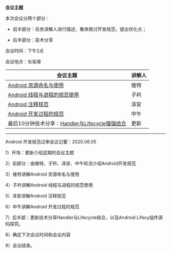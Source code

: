 **会议主题**

本次会议分两个部分：

- 前半部分：任务讲解人进行描述，集体商讨开发规范，提出优化点；

- 后半部分：技术分享

会议时间：下午2点

会议地点：长坂坡

| 会议主题                                                     | 讲解人 |
| ------------------------------------------------------------ | ------ |
| [Android 资源命名与使用](http://192.168.11.214:8087/android-team/androidteamtogether/blob/master/%E5%BC%80%E5%8F%91%E8%A7%84%E8%8C%83/%E5%BC%80%E5%8F%91%E8%A7%84%E8%8C%83_Android%E8%B5%84%E6%BA%90%E6%96%87%E4%BB%B6%E7%9A%84%E5%91%BD%E5%90%8D%E5%92%8C%E4%BD%BF%E7%94%A8.md) | 维特   |
| [Android 线程与进程的规范使用](http://192.168.11.214:8087/android-team/androidteamtogether/blob/master/%E5%BC%80%E5%8F%91%E8%A7%84%E8%8C%83/Android%E7%BA%BF%E7%A8%8B%E4%B8%8E%E8%BF%9B%E7%A8%8B%E7%9A%84%E4%BD%BF%E7%94%A8%E8%A7%84%E8%8C%83.md) | 子衿   |
| [Android 注释规范](http://192.168.11.214:8087/android-team/androidteamtogether/blob/master/开发规范/Android注释规范.md) | 泽安   |
| [Android 开发过程的规范](http://192.168.11.214:8087/android-team/androidteamtogether/blob/master/开发规范/Android_开发过程的规范.md) | 中午   |
| 最后10分钟技术分享：[Handler与Lifecycle强强结合](http://192.168.11.214:8087/android-team/androidteamtogether/blob/master/%E6%8A%80%E6%9C%AF%E5%88%86%E4%BA%AB%E4%BC%9A%E8%AE%AE/Handle%E7%9A%84%E4%BD%BF%E7%94%A8%E5%92%8CLifecycle%E6%BA%90%E7%A0%81%E5%88%86%E6%9E%90(IM_%E6%9B%B4%E6%96%B0).md) | 更新   |

------

Android 开发规范过审会议记要：2020.06.05

1）开场：更新介绍这期的会议主题

2）前部分：由维特、子衿、泽安、中午轮流介绍Android开发规范

3）维特讲解Android 资源命名与使用

4）子衿讲解Android 线程与进程的规范使用

5）泽安讲解Android 注释规范

6）中午讲解Android 开发过程的规范

7）后半部：更新技术分享Handler与Lifecycle结合，以及Android Lifecy组件源码探究。

8）确定下次会议时间和会议内容

9）会议结束。
